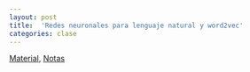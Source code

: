 ```yaml
---
layout: post
title:  'Redes neuronales para lenguaje natural y word2vec'
categories: clase
---
```


[Material](https://www.dropbox.com/s/a0fyn77kgcw2lyo/clase_23.zip?dl=1), [Notas](https://www.dropbox.com/s/ojobg6lt8el7avp/Notas_AE_23.pdf?dl=1)